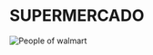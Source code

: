 # SUPERMERCADO

![People of walmart](http://www.secretsofthefed.com/wp-content/uploads/2013/03/PEOPLE-OF-WALMART.jpg)
